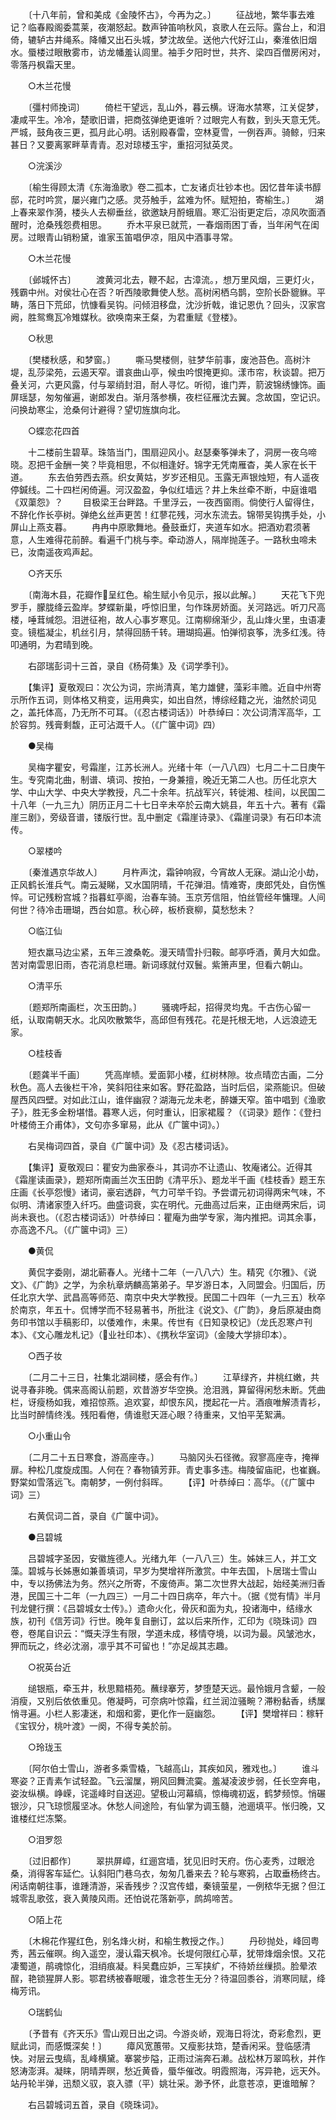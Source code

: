 <!-- { "loadSidebar": true } -->
　　〔十八年前，曾和美成《金陵怀古》，今再为之。〕
　　征战地，繁华事去难记？临春殿阁委蒿莱，夜潮怒起。数声钟笛响秋风，哀歌人在云际。露台上，和泪倚，辘轳古井绳系。降幡又出石头城，梦沈故垒。送他六代好江山，秦淮依旧烟水。蜃楼过眼散雾市，访龙幡羞认闾里。袖手夕阳时世，共齐、梁四百僧房闲对，零落丹枫霜天里。

　　○木兰花慢

　　〔彊村师挽词〕
　　倚栏干望远，乱山外，暮云横。讶海水禁寒，江关促梦，凄咸平生。冷冷，楚歌旧谱，把商弦弹绝更谁听？过眼完人有数，到头天意无凭。严城，鼓角夜三更，孤月此心明。话别殿春雷，空林夏雪，一例吞声。骑鲸，归来甚日？又要离冢畔草青青。忍对琼楼玉宇，重招河狱英灵。

　　○浣溪沙

　　〔榆生得顾太清《东海渔歌》卷二孤本，亡友诸贞壮钞本也。因忆昔年读书醇邸，花时吟赏，屡兴雍门之感。灵芬触手，盆难为怀。赋短拍，寄榆生。〕
　　湖上春来翠作漪，楼头人去柳垂丝，欲邀缺月酹蛾眉。寒汇沿街更定后，凉风吹面酒醒时，沧桑残怨费相思。
　　乔木平泉已就荒，一春烟雨困丁香，当年闲气在闺房。过眼青山销粉黛，谁家玉笛唱伊凉，阻风中酒事寻常。

　　○木兰花慢

　　〔邺城怀古〕
　　渡黄河北去，鞭不起，古漳流。，想万里风烟，三更灯火，残霸中州。对侯壮心在否？听西陵歌舞使人愁。高树闲栖乌鹊，空阶长卧貔貅。平畴，落日下荒邱，忼慷看吴钩。问倾泪移盘，沈沙折戟，谁记恩仇？回头，汉家宫阙，胜鸳鸯瓦冷雉媒秋。欲唤南来王粲，为君重赋《登楼》。

　　○秋思

　　〔樊楼秋感，和梦窗。〕
　　嘶马樊楼侧，驻梦华前事，废池苔色。高树汴堤，乱莎梁苑，云遏天窄。谱哀曲山亭，候虫吟恨掩更抑。漾市帘，秋谈碧。把万叠关河，六更风露，付与翠绡封泪，耐人寻忆。听彻，谁门弄，箭波锦绣慷饰。画屏瑶瑟，匆匆催遍，谢郎发白。渐月落参横，夜栏征雁沈去翼。念故国，空记识。问换劫寒尘，沧桑何计避得？望切旌旗向北。

　　○蝶恋花四首

　　十二楼前生碧草。珠箔当门，围扇迎风小。赵瑟秦筝弹未了，洞房一夜乌啼晓。忍把千金酬一笑？毕竟相思，不似相逢好。锦字无凭南雁杳，美人家在长干道。
　　东去伯劳西去燕。织女黄姑，岁岁还相见。玉露无声银烛短，有人遥夜停鍼线。二十四栏闲倚遍。河汉盈盈，争似红墙远？井上朱丝牵不断，中庭谁唱《双蕖怨》？
　　目极梁王台畔路。千里浮云，一夜西窗雨。倘使行人留得住，不辞化作长亭树。弹绝幺丝声更苦！红蓼花残，河水东流去。锦带吴钩携手处，小屏山上燕支暮。
　　冉冉中原歌舞地。叠鼓垂灯，夹道车如水。把酒劝君须著意，人生难得花前醉。看遍千门桃与李。牵动游人，隔岸抛莲子。一路秋虫啼未已，汝南遥夜鸡声起。

　　○齐天乐

　　〔南海木县，花瓣作呈红色。榆生赋小令见示，报以此解。〕
　　天花飞下兜罗手，朦胧绛云盈岸。梦蝶新巢，呼惊旧里，匀作珠房娇面。关河路远。听刀尺高楼，唾茸缄怨。泪迸征袍，故人心事岁寒见。江南柳绵渐少，乱山烽火里，虫语凄变。镜槛凝尘，机丝引月，禁得回肠千转。珊瑚捣遍。怕弹彻哀筝，洗多红浅。待叩通明，为君晴到晚。

　　右邵瑞彭词十三首，录自《杨荷集》及《词学季刊》。

　　【集评】夏敬观曰：次公为词，宗尚清真，笔力雄健，藻彩丰赡。近自中州寄示所作五词，则体格又稍变，运用典实，如出自然，博综经籍之光，油然於词见之，盖托体高，乃无所不可耳。（《忍古楼词话》）叶恭绰曰：次公词清浑高华，工於容剪。残膏剩馥，正可沾溉千人。（《广箧中词》四）

　　●吴梅

　　吴梅字瞿安，号霜崖，江苏长洲人。光绪十年（一八八四）七月二十二日庚午生。专究南北曲，制谱、填词、按拍，一身兼擅，晚近无第二人也。历任北京大学、中山大学、中央大学教授，凡二十余年。抗战军兴，转徙湘、桂间，以民国二十八年（一九三九）阴历正月二十七日辛未卒於云南大姚县，年五十六。著有《霜崖三剧》，旁级音谱，镂版行世。乱中删定《霜崖诗录》、《霜崖词录》有石印本流传。

　　○翠楼吟

　　〔秦淮遇京华故人〕
　　月杵声沈，霜钟响寂，今宵故人无寐。湖山沦小劫，正风鹤长淮兵气。南云凝睇，又水国阴晴，千花弹泪。情难寄，庚郎凭处，自伤憔悴。可记残粉宫城？指暮虹亭阁，治春车骑。玉京芳信阻，怕丝管经年慵理。人间何世？待冷击珊瑚，西台如意。秋心碎，板桥衰柳，莫愁愁未？

　　○临江仙

　　短衣羸马边尘紧，五年三渡桑乾。漫天晴雪扑归鞍。邮亭呼酒，黄月大如盘。苦对南雲思旧雨，杏花消息栏珊。新词琢就付双鬟。紫箫声里，但看六朝山。

　　○清平乐

　　〔题郑所南画栏，次玉田韵。〕
　　骚魂呼起，招得灵均鬼。千古伤心留一纸，认取南朝天水。北风吹散繁华，高邱但有残花。花是托根无地，人远浪迹无家。

　　○桂枝香

　　〔题龚半千画〕
　　凭高岸帻。爱面郭小楼，红树林隙。妆点晴峦古画，二分秋色。高人去後栏干冷，笑斜阳往来如客。野花盈路，当时后侣，梁燕能识。但破屋西风四壁。对如此江山，谁伴幽寂？湖海元龙未老，醉嫌天窄。笛中唱到《渔歌子》，胜无多金粉堪惜。暮寒人远，何时重认，旧家裙履？（《词录》题作：《登扫叶楼倚王介甫体》，文句亦多窜易，此从《广箧中词》。）

　　右吴梅词四首，录自《广箧中词》及《忍古楼词话》。

　　【集评】夏敬观曰：瞿安为曲家泰斗，其词亦不让遗山、牧庵诸公。近得其《霜崖读画录》，题郑所南画兰次玉田韵《清平乐》、题龙半千画《桂枝香》题王东庄画《长亭怨慢》诸词，豪宕透辟，气力可举千钧。予尝谓元初词得两宋气味，不似明、清诸家堕入纤巧。曲盛词衰，实在明代。元曲高过后来，正由继两宋后，词尚未衰也。（《忍古楼词话》）叶恭绰曰：瞿庵为曲学专家，海内推把。词其余事，亦高逸不凡。（《广箧中词》三）

　　●黄侃

　　黄侃字委刚，湖北蕲春人。光绪十二年（一八八六）生。精究《尔雅》、《说文》、《广韵》之学，为余杭章炳麟高第弟子。早岁游日本，入同盟会。归国后，历任北京大学、武昌高等师范、南京中央大学教授。民国二十四年（一九三五）秋卒於南京，年五十。侃博学而不轻易著书，所批注《说文》、《广韵》，身后原凝由商务印书馆以手稿影印，以倭难作，未果。传世有《日知录校记》（龙氏忍寒卢刊本》、《文心雕龙札记》（业社印本）、《携秋华室词》（金陵大学排印本）。

　　○西子妆

　　〔二月二十三日，社集北湖祠楼，感会有作。〕
　　江草绿齐，井桃红嫩，共说寻春非晚。偶来高阁认前题，欢昔游岁华空换。沧泪溅，算留得闲愁未断。凭曲栏，讶瘦杨如我，难招惊燕。追欢宴，却恨东风，搅起花一片。酒痕唯解渍青衫，比当时醉情终浅。残阳看倦，倩谁慰天涯心眼？待重来，又怕平芜絮满。

　　○小重山令

　　〔二月二十五日寒食，游高座寺。〕
　　马脑冈头石径微。寂寥高座寺，掩禅扉。种松几度旋成围。人何在？春物镇芳菲。青史事多违。梅陵留庙祀，也崔巍。野棠如雪落远飞。南朝梦，一例付斜晖。
　　【评】叶恭绰曰：高华。（《广箧中词》三）

　　右黄侃词二首，录自《广箧中词》。

　　●吕碧城

　　吕碧城字圣因，安徽旌德人。光绪九年（一八八三）生。姊妹三人，并工文藻。碧城与长姊惠如兼善填词，早岁为樊增祥所激赏。中年去国，卜居瑞士雪山中，专以扬佛法为务。然兴之所寄，不废倚声。第二次世界大战起，始经美洲归香港，民国三十二年（一九四三）一月二十四日病卒，年六十。（据《觉有情》半月刊龙健行撰：《吕碧城女士传》。）遗命火化，骨灰和面为丸，投诸海中，结缘水族，初刊《信芳词》行世。晚年复自删订，盆以后来所作，汇印为《晓珠词》四卷，卷尾自识云：“慨夫浮生有限，学道未成，移情夺境，以词为最。风皱池水，狎而玩之，终必沈溺，凛乎其不可留也！”亦足觇其志趣。

　　○祝英台近

　　缒银瓶，牵玉井，秋思黯梧苑。蘸绿搴芳，梦堕楚天远。最怜娥月含颦，一般消瘦，又别后依依重见。倦凝眄，可奈病叶惊霜，红兰润泣骚畹？滞粉黏香，绣屟悄寻遍。小栏人影凄迷，和烟和雾，更化作一庭幽怨。
　　【评】樊增祥曰：稼轩《宝钗分，桃叶渡》一阕，不得专美於前。

　　○玲珑玉

　　〔阿尔伯士雪山，游者多乘雪橇，飞越高山，其疾如风，雅戏也。〕
　　谁斗寒姿？正青素乍试轻盈。飞云溜屟，朔风回舞流霙。羞凝凌波步弱，任长空奔电，姿汝纵横。峥嵘，诧遥峰时自送迎。望极山河幕缟，惊梅魂初返，鹤梦频惊。悄碾银沙，只飞琼惯履坚冰。休愁人间途险，有仙掌为调玉髓，池逦填平。怅归晚，又谁楼红烂冻檠。

　　○泪罗怨

　　〔过旧都作〕
　　翠拱屏嶂，红逦宫墙，犹见旧时天府。伤心麦秀，过眼沧桑，消得客车延伫。认斜阳门巷乌衣，匆匆几番来去？轮与寒鸦，占取垂杨终古。闲话南朝往事，谁踵清游，采香残步？汉宫传蜡，秦镜萤星，一例秾华无据？但江城零乱歌弦，衰入黄陵风雨。还怕说花落新亭，鹧鸪啼苦。

　　○陌上花

　　〔木棉花作猩红色，别名烽火树，和榆生教授之作。〕
　　丹砂抛处，峰回粤秀，茜云催暝。绚入遥空，漫认霜天枫冷。长堤何限红心草，犹带烽烟余恨。又花凄蜀道，鹃魂惊化，泪绡痕凝。料吴蠢应妒，三军挟纩，不待娇丝缫损。脸晕浓酲，艳锁猩屏人影。鄂君绣被春眠暖，谁念苍生无分？待温回黍谷，消寒同赋，绛梅芳讯。

　　○瑞鹤仙

　　〔予昔有《齐天乐》雪山观日出之词。今游炎峤，观海日将沈，奇彩愈烈，更赋此词，而感慨深矣！〕
　　瘴风宽蕙带。又瘦影扶筇，楚香闲采。登临感清快。对层云曳缟，乱峰横黛。搴裳步隘，正雨过湍奔石濑。战松林万翠鸣秋，并作怒涛澎湃。凝睐，阴晴弄暝，愁近黄昏，蜃华催改。明霞照海，泻异艳，远天外。站丹轮半弹，迅颓义驭，哀入骠（平）姚壮采。渺予怀，此意苍凉，更谁暗解？

　　右吕碧城词五首，录自《晓珠词》。
